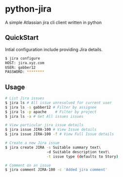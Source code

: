 # python-jira
A simple Atlassian jira cli client written in python


## QuickStart
Intial configuration include providing Jira details.

```sh
$ jira configure
HOST: jira.xyz.com
USER: gabber12
PASSWORD: ********
```

## Usage

```sh
# List Jira issues
$ jira ls # All issue unresolved for current user
$ jira ls -s gabber12 # Filter by assignee
$ jira ls -p apache    # Filter by project
$ jira ls -a # Get All issues issues

# View particular jira issue details
$ jira issue JIRA-100 # View Issue details
$ jira issue JIRA-100 -f # View Full Issue details

# Create a new Jira issue
$ jira create JIRA -s Suitable summary text\ 
				   -d Suitable description text\
				   -t issue type (defaults to Story)

# Comment on an issue
$ jira comment JIRA-100 -c 'Added jira comment'

```